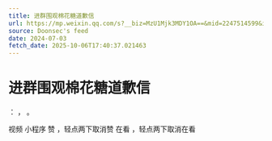 ```yaml
---
title: 进群围观棉花糖道歉信
url: https://mp.weixin.qq.com/s?__biz=MzU1Mjk3MDY1OA==&mid=2247514599&idx=1&sn=9a807e4691d322ff1d74bb6c06716325
source: Doonsec's feed
date: 2024-07-03
fetch_date: 2025-10-06T17:40:37.021463
---
```


# 进群围观棉花糖道歉信

：
，
。

视频
小程序
赞
，轻点两下取消赞
在看
，轻点两下取消在看